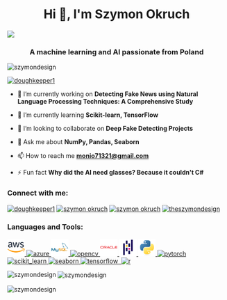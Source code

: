 <h1 align="center">Hi 👋, I'm Szymon Okruch</h1>
<img align="center" src="https://media.gcflearnfree.org/content/5e31ca08bc7eff08e4063776_01_29_2020/ProgrammingIllustration.png"/>
<h3 align="center">A machine learning and AI passionate from Poland</h3>

<p align="left"> <img src="https://komarev.com/ghpvc/?username=szymondesign&label=Profile%20views&color=0e75b6&style=flat" alt="szymondesign" /> </p>

<p align="left"> <a href="https://twitter.com/doughkeeper1" target="blank"><img src="https://img.shields.io/twitter/follow/doughkeeper1?logo=twitter&style=for-the-badge" alt="doughkeeper1" /></a> </p>

- 🔭 I’m currently working on **Detecting Fake News using Natural Language Processing Techniques: A Comprehensive Study**

- 🌱 I’m currently learning **Scikit-learn, TensorFlow**

- 👯 I’m looking to collaborate on **Deep Fake Detecting Projects**

- 💬 Ask me about **NumPy, Pandas, Seaborn**

- 📫 How to reach me **monio71321@gmail.com**

- ⚡ Fun fact **Why did the AI need glasses? Because it couldn't C#**

<h3 align="left">Connect with me:</h3>
<p align="left">
<a href="https://twitter.com/doughkeeper1" target="blank"><img align="center" src="https://raw.githubusercontent.com/rahuldkjain/github-profile-readme-generator/master/src/images/icons/Social/twitter.svg" alt="doughkeeper1" height="30" width="40" /></a>
<a href="https://linkedin.com/in/szymon okruch" target="blank"><img align="center" src="https://raw.githubusercontent.com/rahuldkjain/github-profile-readme-generator/master/src/images/icons/Social/linked-in-alt.svg" alt="szymon okruch" height="30" width="40" /></a>
<a href="https://fb.com/szymon okruch" target="blank"><img align="center" src="https://raw.githubusercontent.com/rahuldkjain/github-profile-readme-generator/master/src/images/icons/Social/facebook.svg" alt="szymon okruch" height="30" width="40" /></a>
<a href="https://www.youtube.com/c/theszymondesign" target="blank"><img align="center" src="https://raw.githubusercontent.com/rahuldkjain/github-profile-readme-generator/master/src/images/icons/Social/youtube.svg" alt="theszymondesign" height="30" width="40" /></a>
</p>

<h3 align="left">Languages and Tools:</h3>
<p align="left"> <a href="https://aws.amazon.com" target="_blank" rel="noreferrer"> <img src="https://raw.githubusercontent.com/devicons/devicon/master/icons/amazonwebservices/amazonwebservices-original-wordmark.svg" alt="aws" width="40" height="40"/> </a> <a href="https://azure.microsoft.com/en-in/" target="_blank" rel="noreferrer"> <img src="https://www.vectorlogo.zone/logos/microsoft_azure/microsoft_azure-icon.svg" alt="azure" width="40" height="40"/> </a> <a href="https://www.mysql.com/" target="_blank" rel="noreferrer"> <img src="https://raw.githubusercontent.com/devicons/devicon/master/icons/mysql/mysql-original-wordmark.svg" alt="mysql" width="40" height="40"/> </a> <a href="https://opencv.org/" target="_blank" rel="noreferrer"> <img src="https://www.vectorlogo.zone/logos/opencv/opencv-icon.svg" alt="opencv" width="40" height="40"/> </a> <a href="https://www.oracle.com/" target="_blank" rel="noreferrer"> <img src="https://raw.githubusercontent.com/devicons/devicon/master/icons/oracle/oracle-original.svg" alt="oracle" width="40" height="40"/> </a> <a href="https://pandas.pydata.org/" target="_blank" rel="noreferrer"> <img src="https://raw.githubusercontent.com/devicons/devicon/2ae2a900d2f041da66e950e4d48052658d850630/icons/pandas/pandas-original.svg" alt="pandas" width="40" height="40"/> </a> <a href="https://www.python.org" target="_blank" rel="noreferrer"> <img src="https://raw.githubusercontent.com/devicons/devicon/master/icons/python/python-original.svg" alt="python" width="40" height="40"/> </a> <a href="https://pytorch.org/" target="_blank" rel="noreferrer"> <img src="https://www.vectorlogo.zone/logos/pytorch/pytorch-icon.svg" alt="pytorch" width="40" height="40"/> </a> <a href="https://scikit-learn.org/" target="_blank" rel="noreferrer"> <img src="https://upload.wikimedia.org/wikipedia/commons/0/05/Scikit_learn_logo_small.svg" alt="scikit_learn" width="40" height="40"/> </a> <a href="https://seaborn.pydata.org/" target="_blank" rel="noreferrer"> <img src="https://seaborn.pydata.org/_images/logo-mark-lightbg.svg" alt="seaborn" width="40" height="40"/> </a> <a href="https://www.tensorflow.org" target="_blank" rel="noreferrer"> <img src="https://www.vectorlogo.zone/logos/tensorflow/tensorflow-icon.svg" alt="tensorflow" width="40" height="40"/> </a> <a href="https://unrealengine.com/" target="_blank" rel="noreferrer"> <img
<a href="https://www.r-project.org/" target="_blank" rel="noreferrer"> <img src="https://www.vectorlogo.zone/logos/r-project/r-project-icon.svg" alt="r" width="40" height="40"/> </a>

<p><img align="left" src="https://github-readme-stats.vercel.app/api/top-langs?username=szymondesign&show_icons=true&locale=en&layout=compact" alt="szymondesign" /></p>

<p>&nbsp;<img align="center" src="https://github-readme-stats.vercel.app/api?username=szymondesign&show_icons=true&locale=en" alt="szymondesign" /></p>

<p><img align="center" src="https://github-readme-streak-stats.herokuapp.com/?user=szymondesign&" alt="szymondesign" /></p>
